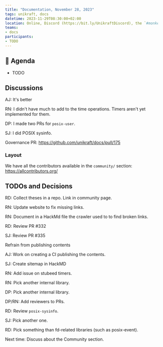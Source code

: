 ```yaml
---
title: "Documentation, November 28, 2023"
tags: unikraft, docs
datetime: 2023-11-29T08:30:00+02:00
location: Online, Discord (https://bit.ly/UnikraftDiscord), the `#monkey-business` voice channel
teams:
- docs
participants:
- TODO
---
```


## :dart: Agenda

- TODO

## Discussions

AJ: It's better

RN: I didn't have much to add to the time operations.
Timers aren't yet implemented for them.

DP: I made two PRs for `posix-user`.

SJ: I did POSIX sysinfo.

Governance PR: https://github.com/unikraft/docs/pull/175

### Layout

We have all the contributors available in the `community/` section: https://allcontributors.org/

## TODOs and Decisions

RD: Collect theses in a repo.
Link in community page.

RN: Update website to fix missing links.

RN: Document in a HackMd file the crawler used to to find broken links.

RD: Review PR #332

SJ: Review PR #335

Refrain from publishing contents

AJ: Work on creating a CI publishing the contents.

SJ: Create sitemap in HackMD 

RN: Add issue on stubeed timers.

RN: Pick another internal library.

DP: Pick another internal library.

DP/RN: Add reviewers to PRs.

RD: Review `posix-sysinfo`.

SJ: Pick another one.

RD: Pick something than fd-related libraries (such as posix-event).

Next time: Discuss about the Community section.
